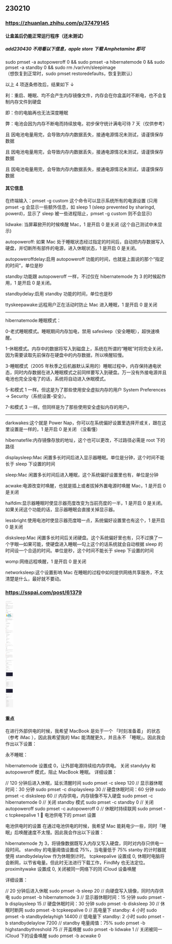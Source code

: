 ## 230210

### https://zhuanlan.zhihu.com/p/37479145

#### 让盒盖后仍能正常运行程序（还未测试）

##### add230430 不用看以下信息，apple store 下载 Amphetamine 即可

sudo pmset -a autopoweroff 0 && sudo pmset -a hibernatemode 0 && sudo pmset -a standby 0 && sudo rm /var/vm/sleepimage  
（想恢复到正常时，sudo pmset restoredefaults，恢复到默认）

以上 4 项逐条修改后，结果如下 ↓

利：重启、睡眠、均不会产生内存镜像文件，内存会在你盒盖时不断电，也不会复制内存文件到硬盘

即：你的电脑再也无法深度睡眠

弊：电池会因为内存不断电而持续放电，初步保守统计满电可待 7 天（仅供参考）

且 因电池电量用完，会导致内存内数据丢失，接通电源情况未测试，请谨慎保存数据

且 因电池电量用完，会导致内存内数据丢失，接通电源情况未测试，请谨慎保存数据

且 因电池电量用完，会导致内存内数据丢失，接通电源情况未测试，请谨慎保存数据

#### 其它信息

在终端输入：pmset -g custom 这个命令可以显示系统所有的电源设置 (只用 pmset -g 会显示一些额外信息，如 sleep 1 (sleep prevented by sharingd, powerd)，显示了 sleep 被一些进程阻止，pmset -g custom 则不会显示)

lidwake: 当屏幕掀开的时候唤醒 Mac，1 是开启 0 是关闭 (这个自己测试中未显示)

autopoweroff: 如果 Mac 处于睡眠状态经过指定的时间后，自动把内存数据写入硬盘，并切断所有部件的电源，进入休眠状态，1 是开启 0 是关闭。

autopoweroffdelay:启用 autopoweroff 功能的时间，也就是上面说的那个“指定的时间”，单位是秒

standby:功能跟 autopoweroff 一样，不过仅在 hibernatemode 为 3 的时候起作用，1 是开启 0 是关闭。

standbydelay:启用 standby 功能的时间，单位也是秒

ttyskeepawake:远程用户正在活动时防止 Mac 进入睡眠，1 是开启 0 是关闭

---

hibernatemode:睡眠模式：

0-老式睡眠模式。睡眠期间内存加电，禁用 safesleep（安全睡眠），超快速唤醒。

1-休眠模式。内存中的数据将写入到磁盘上，系统在所谓的“睡眠”时将完全关闭，因为需要读取先前保存在硬盘中的内存数据，所以唤醒较慢。

3-睡眠模式（2005 年秋季之后机器默认采用的）睡眠过程中，内存保持通电状态，同时内存数据在进入睡眠模式之前同样要写入到硬盘。万一没有外接电源并且电池也完全没电了的话，系统将自动进入休眠模式。

5-和模式 1 一样。但这是为了那些使用安全虚拟内存的用户
System Preferences -> Security（系统设置-安全）。

7-和模式 3 一样。但同样是为了那些使用安全虚拟内存的用户。

---

darkwakes:这个就是 Power Nap，你可以在系统偏好设置里选择开或关，跟在这里设置是一样的，1 是开启 0 是关闭 （没看懂）

hibernatefile:内存镜像存放的地址，这个也可以更改，不过路径必需是 root 下的路径

displaysleep:Mac 闲置多长时间后进入显示器睡眠。单位是分钟，这个时间不能长于 sleep 下设置的时间

sleep:Mac 闲置多长时间后进入睡眠，这个系统偏好设置里也有，单位是分钟

acwake:电源改变时唤醒，也就是插上或者拔掉外置电源时唤醒 Mac，1 是开启 0 是关闭

halfdim:显示器睡眠时使显示器亮度改变为当前亮度的一半，1 是开启 0 是关闭。如果关闭这个功能的话，显示器睡眠会直接关掉显示器。

lessbright:使用电池时使显示器亮度暗一点，系统偏好设置里也有这个，1 是开启 0 是关闭

disksleep:Mac 闲置多长时间后关闭硬盘。这个系统偏好里也有，只不过换了一个字眼—如果可能，使硬盘进入睡眠—勾上这个的话系统就会自动根据 sleep 的时间设一个合适的时间。单位是秒，这个时间不能长于 sleep 下设置的时间

womp:网络远程唤醒，1 是开启 0 是关闭

networksleep:这个设置影响 Mac 在睡眠的过程中如何提供网络共享服务，不太清楚是什么，最好就不要动。

### https://sspai.com/post/61379

<img src='./img/2023-02-10-01-47-25.png' height=333px></img>

#### 重点

在进行外部供电的时候，我希望 MacBook 是处于一个 「时刻准备着」 的状态（参考 iMac ），因此我希望我的 Mac 能清醒更久，并且永不 「睡眠」。因此我会作出以下设置：

永不睡眠：

hibernatemode 设置成 0，让外部电源持续给内存供电。
关闭 standyby 和 autopoweroff 模式，阻止 MacBook 睡眠。
详细设置：

// 120 分钟后进入休眠，延长清醒时间
sudo pmset -c sleep 120
// 显示器休眠时间：30 分钟
sudo pmset -c displaysleep 30
// 硬盘休眠时间：60 分钟
sudo pmset -c disksleep 60
// 内存供电，内存镜像不写入硬盘
sudo pmset -c hibernatemode 0
// 关闭 standby 模式
sudo pmset -c standby 0
// 关闭 autopoweroff
sudo pmset -c autopoweroff 0
// 休眠时持续联网
sudo pmset -c tcpkeepalive 1
🔋 电池供电下的 pmset 设置

电池供电时的设置
在通过电池供电的时候，我希望 Mac 能耗电少一些，同时「睡眠」后唤醒速度不太慢。因此我会作出以下设置：

hibernatemode 为 3，将镜像数据既写入内存又写入硬盘，同时对内存只供电一段时间。
standby 的电量阈值设置成 75%，当电量低于 75% stanby 的计时器就使用 standbydelaylow 作为休眠倒计时。
tcpkeepalive 设置成 0, 休眠时电脑将会断网，以节省电量。但此时无法进行下载工作，FindMy 也无法定位。
proximitywake 设置成 0, 关闭被同一网络下的同 iCloud 设备唤醒

详细设置：

// 20 分钟后进入休眠
sudo pmset -b sleep 20
// 向硬盘写入镜像，同时内存供电
sudo pmset -b hibernatemode 3
// 显示器休眠时间：15 分钟
sudo pmset -b displaysleep 15
// 硬盘休眠时间：30 分钟
sudo pmset -b disksleep 30
// 休眠时断网
sudo pmset -b tcpkeepalive 0
// 高电量下 standby: 4 小时
sudo pmset -b standbydelayhigh 14400
// 低电量下 standby: 2 小时
sudo pmset -b standbydelaylow 7200
// standby 电量阈值：75%
sudo pmset -b highstandbythreshold 75
// 开盖唤醒
sudo pmset -b lidwake 1
// 关闭被同一 iCloud 下的设备唤醒
sudo pmset -b acwake 0
